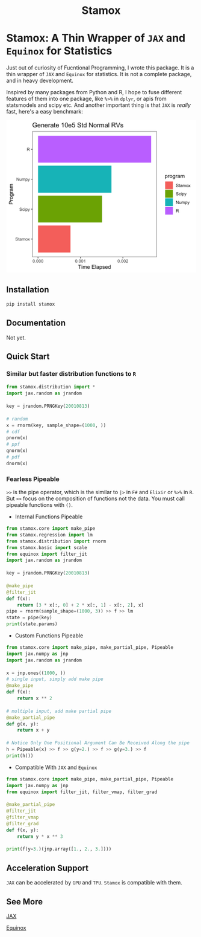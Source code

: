 <h1 align='center'>Stamox</h1>

# Stamox: A Thin Wrapper of `JAX` and `Equinox` for Statistics

Just out of curiosity of Fucntional Programming, I wrote this package. It is a thin wrapper of `JAX` and `Equinox` for statistics. It is not a complete package, and in heavy development.

Inspired by many packages from Python and R, I hope to fuse different features of them into one package, like `%>%` in `dplyr`, or apis from statsmodels and scipy etc. And another important thing is that `JAX` is *really* fast, here's a easy benchmark:

![benchmar](./benchmark/benchmark1.png)

## Installation

```bash
pip install stamox
```

## Documentation

Not yet.

## Quick Start

### Similar but faster distribution functions to `R`

```python
from stamox.distribution import *
import jax.random as jrandom

key = jrandom.PRNGKey(20010813)

# random
x = rnorm(key, sample_shape=(1000, ))
# cdf
pnorm(x)
# ppf
qnorm(x)
# pdf
dnorm(x)
```

### Fearless Pipeable

`>>` is the pipe operator, which is the similar to `|>` in `F#` and `Elixir` or `%>%` in `R`. But `>>` focus on the composition of functions not the data. You must call pipeable functions with `()`.

* Internal Functions Pipeable

```python
from stamox.core import make_pipe
from stamox.regression import lm
from stamox.distribution import rnorm
from stamox.basic import scale
from equinox import filter_jit
import jax.random as jrandom

key = jrandom.PRNGKey(20010813)

@make_pipe
@filter_jit
def f(x):
    return [3 * x[:, 0] + 2 * x[:, 1] - x[:, 2], x]
pipe = rnorm(sample_shape=(1000, 3)) >> f >> lm
state = pipe(key)
print(state.params)
```



* Custom Functions Pipeable

```python
from stamox.core import make_pipe, make_partial_pipe, Pipeable
import jax.numpy as jnp
import jax.random as jrandom

x = jnp.ones((1000, ))
# single input, simply add make pipe
@make_pipe
def f(x):
    return x ** 2

# multiple input, add make partial pipe
@make_partial_pipe
def g(x, y):
    return x + y

# Notice Only One Positional Argument Can Be Received Along the pipe
h = Pipeable(x) >> f >> g(y=2.) >> f >> g(y=3.) >> f
print(h())
```

* Compatible With `JAX` and `Equinox`

```python
from stamox.core import make_pipe, make_partial_pipe, Pipeable
import jax.numpy as jnp
from equinox import filter_jit, filter_vmap, filter_grad

@make_partial_pipe
@filter_jit
@filter_vmap
@filter_grad
def f(x, y):
    return y * x ** 3
       
print(f(y=3.)(jnp.array([1., 2., 3.])))
```

## Acceleration Support

`JAX` can be accelerated by `GPU` and `TPU`. `Stamox` is compatible with them.

## See More

[JAX](https://github.com/google/jax)

[Equinox](https://github.com/patrick-kidger/equinox#readme)